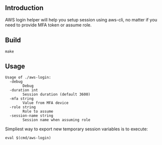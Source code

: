 ## Introduction

AWS login helper will help you setup session using aws-cli, no matter if you need to provide MFA token or assume role.

## Build

```
make
```

## Usage

```
Usage of ./aws-login:
  -debug
    	Debug
  -duration int
    	Session duration (default 3600)
  -mfa string
    	Value from MFA device
  -role string
    	Role to assume
  -session-name string
    	Session name when assuming role
```

Simpliest way to export new temporary session variables is to execute:
```
eval $(cmd/aws-login)
```
